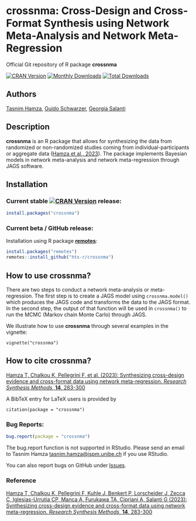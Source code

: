 # crossnma: Cross-Design and Cross-Format Synthesis using Network Meta-Analysis and Network Meta-Regression
Official Git repository of R package **crossnma**

[![CRAN Version](http://www.r-pkg.org/badges/version/crossnma)](https://cran.r-project.org/package=crossnma)
[![Monthly Downloads](http://cranlogs.r-pkg.org/badges/crossnma)](http://cranlogs.r-pkg.org/badges/crossnma)
[![Total Downloads](http://cranlogs.r-pkg.org/badges/grand-total/crossnma)](http://cranlogs.r-pkg.org/badges/grand-total/crossnma)


## Authors

[Tasnim Hamza](https://orcid.org/0000-0002-4700-6990),
[Guido Schwarzer](https://orcid.org/0000-0001-6214-9087),
[Georgia Salanti](https://orcid.org/0000-0002-3830-8508)


## Description

**crossnma** is an R package that allows for synthesizing the data
from randomized or non-randomized studies coming from
individual-participants or aggregate data ([Hamza et al.,
2023](https://doi.org/10.1002/jrsm.1619)). The package implements
Bayesian models in network meta-analysis and network meta-regression
through JAGS software.


## Installation

### Current stable [![CRAN Version](http://www.r-pkg.org/badges/version/crossnma)](https://cran.r-project.org/package=crossnma) release:
```r
install.packages("crossnma")
```

### Current beta / GitHub release:

Installation using R package
[**remotes**](https://cran.r-project.org/package=remotes):
```r
install.packages("remotes")
remotes::install_github("htx-r/crossnma")
```


## How to use crossnma?

There are two steps to conduct a network meta-analysis or
meta-regression. The first step is to create a JAGS model using
`crossnma.model()` which produces the JAGS code and transforms the
data to the JAGS format. In the second step, the output of that
function will be used in `crossnma()` to run the MCMC (Markov chain
Monte Carlo) through JAGS.

We illustrate how to use **crossnma** through several examples in the vignette:

```
vignette("crossnma")
```


## How to cite crossnma?

[Hamza T, Chalkou K, Pellegrini F, et al. (2023): Synthesizing cross-design evidence and cross-format data using network meta-regression. *Research Synthesis Methods*, **14**, 283-300](https://doi.org/10.1002/jrsm.1619)

A BibTeX entry for LaTeX users is provided by

```
citation(package = "crossnma")
```


### Bug Reports:

```r
bug.report(package = "crossnma")
```

The bug.report function is not supported in RStudio. Please send an
email to Tasnim Hamza <tasnim.hamza@ispm.unibe.ch> if you use RStudio.

You can also report bugs on GitHub under [Issues](https://github.com/htx-r/crossnma/issues/).


### Reference

[Hamza T, Chalkou K, Pellegrini F, Kuhle J, Benkert P, Lorscheider J, Zecca C, Iglesias-Urrutia CP, Manca A, Furukawa TA, Cipriani A, Salanti G (2023): Synthesizing cross-design evidence and cross-format data using network meta-regression. *Research Synthesis Methods*, **14**, 283-300](https://doi.org/10.1002/jrsm.1619)
